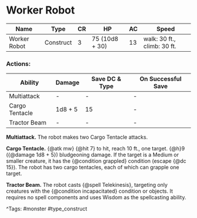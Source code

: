 # Worker Robot

| Name | Type | CR | HP | AC | Speed |
|------|------|----|----|----|-------|
| Worker Robot | Construct | 3 | 75 (10d8 + 30) | 13 | walk: 30 ft., climb: 30 ft. |

### Actions:

| Ability | Damage | Save DC & Type | On Successful Save |
|---------|--------|----------------|--------------------|
| Multiattack | - | - | - |
| Cargo Tentacle | 1d8 + 5 | 15 | - |
| Tractor Beam | - | - | - |


**Multiattack.** The robot makes two Cargo Tentacle attacks.

**Cargo Tentacle.** {@atk mw} {@hit 7} to hit, reach 10 ft., one target. {@h}9 ({@damage 1d8 + 5}) bludgeoning damage. If the target is a Medium or smaller creature, it has the {@condition grappled} condition (escape {@dc 15}). The robot has two cargo tentacles, each of which can grapple one target.

**Tractor Beam.** The robot casts {@spell Telekinesis}, targeting only creatures with the {@condition incapacitated} condition or objects. It requires no spell components and uses Wisdom as the spellcasting ability.

^Tags: #monster #type_construct